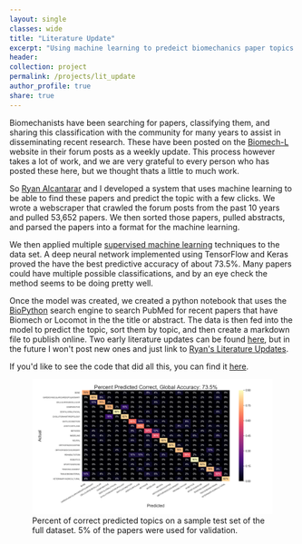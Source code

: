 ```yaml
---
layout: single
classes: wide
title: "Literature Update"
excerpt: "Using machine learning to predeict biomechanics paper topics."
header:
collection: project
permalink: /projects/lit_update
author_profile: true
share: true
---
```


Biomechanists have been searching for papers, classifying them, and sharing this classification with the community for many years to assist in disseminating recent research. These have been posted on the [Biomech-L](https://biomch-l.isbweb.org/forums/7-Literature-Update) website in their forum posts as a weekly update. This process however takes a lot of work, and we are very grateful to every person who has posted these here, but we thought thats a little to much work.

So [Ryan Alcantarar](https://alcantarar.github.io/) and I developed a system that uses machine learning to be able to find these papers and predict the topic with a few clicks. We wrote a webscraper that crawled the forum posts from the past 10 years and pulled 53,652 papers. We then sorted those papers, pulled abstracts, and parsed the papers into a format for the machine learning.

We then applied multiple [supervised machine learning](https://towardsdatascience.com/supervised-machine-learning-classification-5e685fe18a6d) techniques to the data set. A deep neural network implemented using TensorFlow and Keras proved the have the best predictive accuracy of about 73.5%. Many papers could have multiple possible classifications, and by an eye check the method seems to be doing pretty well. 

Once the model was created, we created a python notebook that uses the [BioPython](https://biopython.org/) search engine to search PubMed for recent papers that have Biomech or Locomot in the the title or abstract. The data is then fed into the model to predict the topic, sort them by topic, and then create a markdown file to publish online. Two early literature updates can be found [here](https://gbruening.github.io/litupdate/), but in the future I won't post new ones and just link to [Ryan's Literature Updates](https://alcantarar.github.io/literature/).

If you'd like to see the code that did all this, you can find it [here](https://github.com/alcantarar/literature_update).

<figure class ="align-center">
    <a href="/images/biomchL_predict_plot_DNN.png"><img src="/images/biomchL_predict_plot_DNN.png"></a>
    <figcaption>Percent of correct predicted topics on a sample test set of the full dataset. 5% of the papers were used for validation.</figcaption>
</figure>
